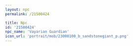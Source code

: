 ```yaml
---
layout: npc
permalink: /21500424

title: Npc
id: '21500424'
npc_name: 'Vayarian Guardian'
icon_url: 'portrait/mob/23000100_b_sandstonegiant_p.png'
---
```

